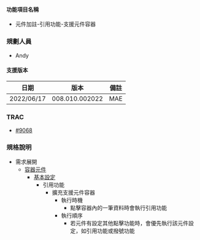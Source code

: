 
#### <div id="item_name">功能項目名稱</div>
  * 元件加註-引用功能-支援元件容器

### <div id="user">規劃人員</div>
* Andy

#### <div id="version">支援版本</div>
  |日期|版本|備註|
  |---|---|---|
  |2022/06/17|008.010.002022|MAE|

### <div id="trac">TRAC</div>
* [#9068](http://trac.arcare.com.tw/trac/neco/ticket/9068)

### <div id="specification">規格說明</div>
  * 需求展開
    * [容器元件][container]
      * [基本設定][basic]
        * 引用功能
          * 擴充支援元件容器
            * 執行時機
              * 點擊容器內的一筆資料時會執行引用功能
            * 執行順序
              * 若元件有設定其他點擊功能時，會優先執行該元件設定，如引用功能或撥號功能


<!-- 連結 -->
[container]:../../../MAE/Component/container.md "容器元件"
[basic]:../../../MAE/Addition/Component/basicSettings.md "基本設定"
